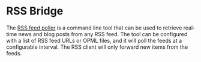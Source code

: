 # RSS Bridge

The [RSS feed poller](rss/README.md) is a command line tool that can be used to
retrieve real-time news and blog posts from any RSS feed. The tool can be
configured with a list of RSS feed URLs or OPML files, and it will poll the
feeds at a configurable interval. The RSS client will only forward new items
from the feeds.
